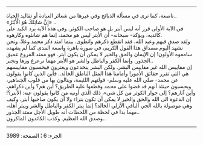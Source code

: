 ------------------------------------------------------------------------

ناصعة، كما نرى في مسألة الذبائح وفي غيرها من شعائر العبادة أو تقاليد
الحياة..  
«إِنَّ شانِئَكَ هُوَ الْأَبْتَرُ» ..  
في الآية الأولى قرر أنه ليس أبتر بل هو صاحب الكوثر. وفي هذه الآية يرد
الكيد على كائديه، ويؤكد- سبحانه- أن الأبتر ليس هو محمد، إنما هم شانئوه
وكارهوه.  
ولقد صدق فيهم وعيد الله. فقد انقطع ذكرهم وانطوى. بينما امتد ذكر محمد
وعلا. ونحن نشهد اليوم مصداق هذا القول الكريم، في صورة باهرة واسعة المدى
كما لم يشهده سامعوه الأولون! إن الإيمان والحق والخير لا يمكن أن يكون
أبتر. فهو ممتد الفروع عميق الجذور. وإنما الكفر والباطل والشر هو الأبتر
مهما ترعرع وزها وتجبر..  
إن مقاييس الله غير مقاييس البشر. ولكن البشر ينخدعون ويغترون فيحسبون
مقاييسهم هي التي تقرر حقائق الأمور! وأمامنا هذا المثل الناطق الخالد..
فأين الذين كانوا يقولون عن محمد- صلى الله عليه وسلم- قولتهم اللئيمة،
وينالون بها من قلوب الجماهير، ويحسبون حينئذ أنهم قد قضوا على محمد وقطعوا
عليه الطريق؟ أين هم؟ وأين ذكراهم، وأين آثارهم؟ إلى جوار الكوثر من كل
شيء، ذلك الذي أوتيه من كانوا يقولون عنه: الأبتر؟! إن الدعوة الى الله
والحق والخير لا يمكن أن تكون بتراء ولا أن يكون صاحبها أبتر، وكيف وهي
موصولة بالله الحي الباقي الأزلي الخالد؟ إنما يبتر الكفر والباطل والشر
ويبتر أهله، مهما بدا في لحظة من اللحظات أنه طويل الأجل ممتد الجذور..  
وصدق الله العظيم. وكذب الكائدون الماكرون..

------------------------------------------------------------------------

الجزء: 6 ¦ الصفحة: 3989
